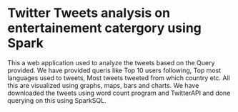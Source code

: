 # Twitter Tweets analysis on entertainement catergory using Spark
This a web application used to analyze the tweets based on the Query provided. We have provided queris like Top 10 users following, Top most languages used to tweets, Most tweets tweeted from which country etc. All this are visualized using graphs, maps, bars and charts. We have downloaded the tweets using word count program and TwitterAPI and done querying on this using SparkSQL.
